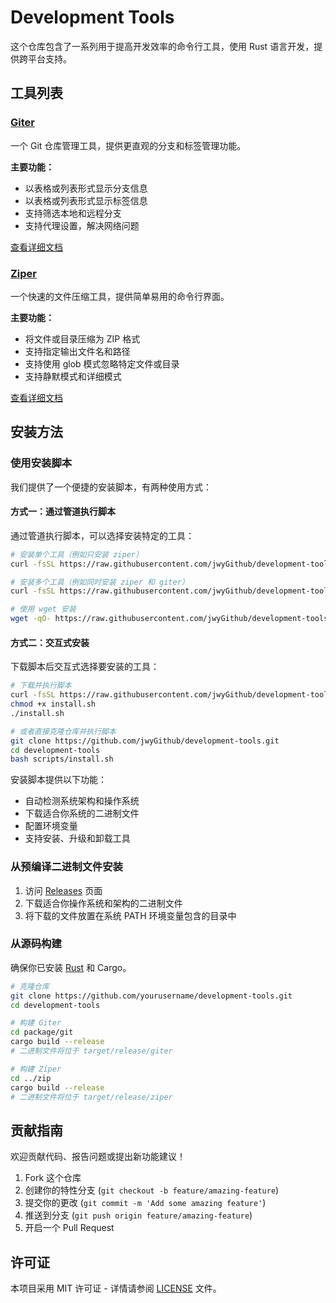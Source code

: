# Development Tools

这个仓库包含了一系列用于提高开发效率的命令行工具，使用 Rust 语言开发，提供跨平台支持。

## 工具列表

### [Giter](package/git/README.md)

一个 Git 仓库管理工具，提供更直观的分支和标签管理功能。

**主要功能：**
- 以表格或列表形式显示分支信息
- 以表格或列表形式显示标签信息
- 支持筛选本地和远程分支
- 支持代理设置，解决网络问题

[查看详细文档](package/git/README.md)

### [Ziper](package/zip/README.md)

一个快速的文件压缩工具，提供简单易用的命令行界面。

**主要功能：**
- 将文件或目录压缩为 ZIP 格式
- 支持指定输出文件名和路径
- 支持使用 glob 模式忽略特定文件或目录
- 支持静默模式和详细模式

[查看详细文档](package/zip/README.md)

## 安装方法

### 使用安装脚本

我们提供了一个便捷的安装脚本，有两种使用方式：

#### 方式一：通过管道执行脚本

通过管道执行脚本，可以选择安装特定的工具：

```bash
# 安装单个工具（例如只安装 ziper）
curl -fsSL https://raw.githubusercontent.com/jwyGithub/development-tools/refs/heads/main/scripts/install.sh | bash -s -- ziper

# 安装多个工具（例如同时安装 ziper 和 giter）
curl -fsSL https://raw.githubusercontent.com/jwyGithub/development-tools/refs/heads/main/scripts/install.sh | bash -s -- ziper giter

# 使用 wget 安装
wget -qO- https://raw.githubusercontent.com/jwyGithub/development-tools/refs/heads/main/scripts/install.sh | bash -s -- ziper
```

#### 方式二：交互式安装

下载脚本后交互式选择要安装的工具：

```bash
# 下载并执行脚本
curl -fsSL https://raw.githubusercontent.com/jwyGithub/development-tools/refs/heads/main/scripts/install.sh -o install.sh
chmod +x install.sh
./install.sh

# 或者直接克隆仓库并执行脚本
git clone https://github.com/jwyGithub/development-tools.git
cd development-tools
bash scripts/install.sh
```

安装脚本提供以下功能：
- 自动检测系统架构和操作系统
- 下载适合你系统的二进制文件
- 配置环境变量
- 支持安装、升级和卸载工具

### 从预编译二进制文件安装

1. 访问 [Releases](https://github.com/yourusername/development-tools/releases) 页面
2. 下载适合你操作系统和架构的二进制文件
3. 将下载的文件放置在系统 PATH 环境变量包含的目录中

### 从源码构建

确保你已安装 [Rust](https://www.rust-lang.org/tools/install) 和 Cargo。

```bash
# 克隆仓库
git clone https://github.com/yourusername/development-tools.git
cd development-tools

# 构建 Giter
cd package/git
cargo build --release
# 二进制文件将位于 target/release/giter

# 构建 Ziper
cd ../zip
cargo build --release
# 二进制文件将位于 target/release/ziper
```

## 贡献指南

欢迎贡献代码、报告问题或提出新功能建议！

1. Fork 这个仓库
2. 创建你的特性分支 (`git checkout -b feature/amazing-feature`)
3. 提交你的更改 (`git commit -m 'Add some amazing feature'`)
4. 推送到分支 (`git push origin feature/amazing-feature`)
5. 开启一个 Pull Request

## 许可证

本项目采用 MIT 许可证 - 详情请参阅 [LICENSE](LICENSE) 文件。 
